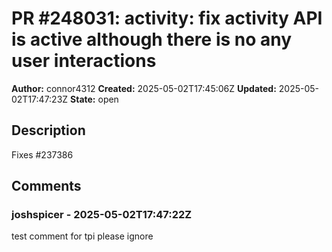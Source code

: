 # PR #248031: activity: fix activity API is active although there is no any user interactions

**Author:** connor4312
**Created:** 2025-05-02T17:45:06Z
**Updated:** 2025-05-02T17:47:23Z
**State:** open

## Description

Fixes #237386

<!-- Thank you for submitting a Pull Request. Please:
* Read our Pull Request guidelines:
  https://github.com/microsoft/vscode/wiki/How-to-Contribute#pull-requests
* Associate an issue with the Pull Request.
* Ensure that the code is up-to-date with the `main` branch.
* Include a description of the proposed changes and how to test them.
-->


## Comments

### joshspicer - 2025-05-02T17:47:22Z

test comment for tpi please ignore
